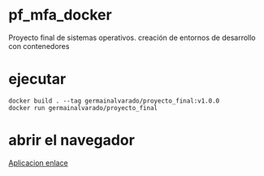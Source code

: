 # pf_mfa_docker
Proyecto final de sistemas operativos. creación de entornos de desarrollo con contenedores

# ejecutar
~~~
docker build . --tag germainalvarado/proyecto_final:v1.0.0
docker run germainalvarado/proyecto_final
~~~
# abrir el navegador
<a href="http://127.0.0.1:5000/"> Aplicacion enlace </a>
